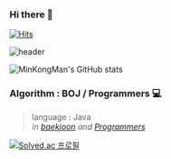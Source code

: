 ### Hi there 👋

[![Hits](https://hits.seeyoufarm.com/api/count/incr/badge.svg?url=https%3A%2F%2Fgithub.com%2Fhaesoo9410&count_bg=%23EB8B10&title_bg=%23684327&icon=&icon_color=%23E7E7E7&title=VISIT&edge_flat=false)](https://github.com/MinKongMan)

![header](https://capsule-render.vercel.app/api?type=waving&color=auto&height=300&section=header&text=Min%20Kwang's%20Git&fontSize=50&animation=fadeIn&fontAlignY=38)

![MinKongMan's GitHub stats](https://github-readme-stats.vercel.app/api?username=MinKongMan&show_icons=true&theme=radical)




### Algorithm : BOJ / Programmers 💻
<blockquote>
  <p>
    language : Java
    <br>
    <em>
      in <a href="https://www.acmicpc.net/user/daemyungmk" rel="nofollow">baekjoon</a> and <a href="https://programmers.co.kr/users/profile" rel="nofollow">Programmers</a>
    </em>
  </p>
</blockquote>


[![Solved.ac
프로필](http://mazassumnida.wtf/api/v2/generate_badge?boj=daemyungmk)](https://solved.ac/daemyungmk)



<!--
**MinKongMan/MinKongMan** is a ✨ _special_ ✨ repository because its `README.md` (this file) appears on your GitHub profile.

Here are some ideas to get you started:

- 🔭 I’m currently working on ...
- 🌱 I’m currently learning ...
- 👯 I’m looking to collaborate on ...
- 🤔 I’m looking for help with ...
- 💬 Ask me about ...
- 📫 How to reach me: ...
- 😄 Pronouns: ...
- ⚡ Fun fact: ...
-->
